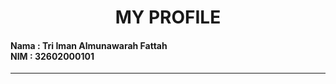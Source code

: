 <h1 align="center">MY PROFILE</h1>

<h4>
Nama : Tri Iman Almunawarah Fattah<br>
NIM : 32602000101
</h4>

----
